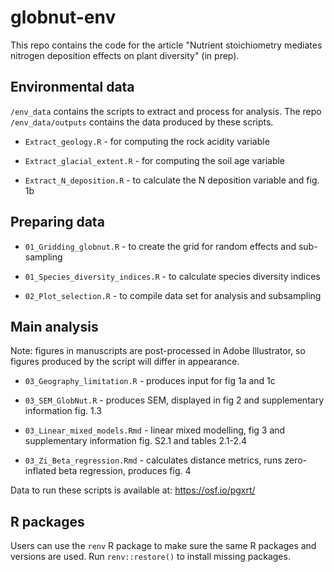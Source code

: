 # globnut-env

This repo contains the code for the article "Nutrient stoichiometry mediates nitrogen deposition effects on plant diversity" (in prep).

## Environmental data

`/env_data` contains the scripts to extract and process for analysis. The repo `/env_data/outputs` contains the data produced by these scripts.

-   `Extract_geology.R` - for computing the rock acidity variable

-   `Extract_glacial_extent.R`  - for computing the soil age variable

-   `Extract_N_deposition.R` - to calculate the N deposition variable and fig. 1b

## Preparing data

-   `01_Gridding_globnut.R` - to create the grid for random effects and sub-sampling

-    `01_Species_diversity_indices.R` - to calculate species diversity indices

-   `02_Plot_selection.R` - to compile data set for analysis and subsampling

## Main analysis

Note: figures in manuscripts are post-processed in Adobe Illustrator, so figures produced by the script will differ in appearance.

-   `03_Geography_limitation.R`  - produces input for fig 1a and 1c

-   `03_SEM_GlobNut.R` - produces SEM, displayed in fig 2 and supplementary information fig. 1.3

-   `03_Linear_mixed_models.Rmd` - linear mixed modelling, fig 3 and supplementary information fig. S2.1 and tables 2.1-2.4

-   `03_Zi_Beta_regression.Rmd`  - calculates distance metrics, runs zero-inflated beta regression, produces fig. 4

Data to run these scripts is available at: <https://osf.io/pgxrt/>

## R packages

Users can use the `renv` R package to make sure the same R packages and versions are used. Run `renv::restore()` to install missing packages.
